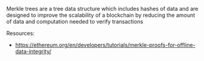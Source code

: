 Merkle trees are a tree data structure which includes hashes of data and are designed to improve the scalability of a blockchain by reducing the amount of data and computation needed to verify transactions

Resources:
- https://ethereum.org/en/developers/tutorials/merkle-proofs-for-offline-data-integrity/